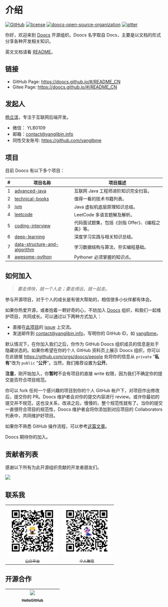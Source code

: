 # 介绍
[![GitHub](https://badgen.net/badge/icon/doocs?icon=github&label&color=green)](https://github.com/doocs)
[![license](https://badgen.net/github/license/doocs/doocs.github.io?color=green)](https://github.com/doocs/doocs.github.io/blob/master/LICENSE)
[![doocs-open-source-organization](https://badgen.net/badge/organization/join%20us/cyan)](#如何加入)
[![gitter](https://badgen.net/badge/gitter/chat/cyan)](https://gitter.im/doocs)

你好，欢迎来到 [Doocs](https://github.com/doocs) 开源组织。Doocs 名字取自 Docs，主要是以文档的形式分享各种开发相关知识。

英文文档请看 [README](README.md)。

## 链接
- GitHub Page: https://doocs.github.io/#/README_CN
- Gitee Page: https://doocs.github.io/#/README_CN

## 发起人
[杨立滨](https://github.com/yanglbme)，专注于互联网后端开发。

- 微信： YLB0109
- 邮箱：[contact@yanglibin.info](mailto:contact@yanglibin.info)
- 同性交友账号: https://github.com/yanglbme

## 项目
目前 Doocs 有以下多个项目：

| # | 项目名称 | 项目描述 |
|---|---|---|
| 1 | [advanced-java](https://github.com/doocs/advanced-java) | 互联网 Java 工程师进阶知识完全扫盲。 |
| 2 | [technical-books](https://github.com/doocs/technical-books) | 值得一看的技术书籍列表。 |
| 3 | [jvm](https://github.com/doocs/jvm) | Java 虚拟机底层原理知识总结。 |
| 4 | [leetcode](https://github.com/doocs/leetcode) | LeetCode 多语言题解及解析。 |
| 5 | [coding-interview](https://github.com/doocs/coding-interview) | 代码面试题集，包括《剑指 Offer》、《编程之美》等。 |
| 6 | [deep-learning](https://github.com/doocs/deep-learning) | 深度学习实践与相关知识总结。 |
| 7 | [data-structure-and-algorithm](https://github.com/doocs/data-structure-and-algorithm) | 学习数据结构与算法，夯实编程基础。 |
| 8 | [awesome-python](https://github.com/doocs/awesome-python) | Pythoner 必须掌握的知识点。 |

## 如何加入

> *要走得快，就一个人走；要走得远，就一起走。*

参与开源项目，对于个人的成长是有很大帮助的，相信很多小伙伴都有体会。

如果你热爱开源，或者抱着一颗好奇的心，不妨加入 [Doocs](https://github.com/doocs) 组织，和我们一起维护项目，共同成长。可以通过以下两种方式加入：

- 直接在[此项目](https://github.com/doocs/doocs.github.io)的 [issue](https://github.com/doocs/doocs.github.io/issues/1) 上交流。
- 发送邮件到 [contact@yanglibin.info](mailto:contact@yanglibin.info?Subject=加入Doocs开源组织)，写明你的 GitHub ID，如 [yanglbme](https://github.com/yanglbme)。

默认情况下，在你加入我们之后，你作为 GitHub Doocs 组织成员的信息是处于隐藏状态的。如果你希望在你的个人 GitHub 资料页上展示 Doocs 组织，你可以在此链接 https://github.com/orgs/doocs/people 处将你的信息从 `private` “**私有**”改为 `public` “**公开**”。当然，我们推荐设置为**公开**。

**注意**，刚开始加入，你**暂时**不会有项目的直接 write 权限，因为我们不确定你的提交是否符合项目规范。

你可以 fork 任何一个感兴趣的项目到你的个人 GitHub 帐户下，对项目作出修改后，提交你的 PR。Doocs 维护者会对你的提交内容进行 review。或许你最初的提交并不规范，这也没关系，改进之后，慢慢的，整个规范性就有了。当你的提交一直很符合项目的规范性，Doocs 维护者会将你添加到对应项目的 Collaborators 列表中，共同维护好项目。

如果你不熟悉 GitHub 操作流程，可以参考[这篇文章](https://github.com/firstcontributions/first-contributions/blob/master/translations/README.chs.md)。

Doocs 期待你的加入。

## 贡献者列表
感谢以下所有为此开源组织贡献的开发者朋友们。

<a href="https://opencollective.com/doocs/contributors.svg?width=890&button=false"><img src="https://opencollective.com/doocs/contributors.svg?width=890&button=false" /></a>

## 联系我
<table>
    <tr>
      <td align="center" style="width: 160px;">
        <a href="https://github.com/doocs">
          <img src="./images/qrcode-for-doocs.jpg" style="width: 500px;"><br>
          <sub>公众平台</sub>
        </a><br>
      </td>
      <td align="center" style="width: 160px;">
        <a href="https://github.com/yanglbme">
          <img src="./images/qrcode-for-yanglbme.jpg" style="width: 500px;"><br>
          <sub>个人微信</sub>
        </a><br>
      </td>
    </tr>
</table>

## 开源合作
<table>
  <thead>
    <tr>
      <th align="center" style="width: 160px;">
        <a href="https://github.com/521xueweihan/HelloGitHub">
        <img src="https://avatars2.githubusercontent.com/u/46038309?s=200&v=4" style="max-width:100%;"><br>
          <sub>HelloGitHub</sub>
        </a><br>
      </th>
    </tr>
  </thead>
</table>
